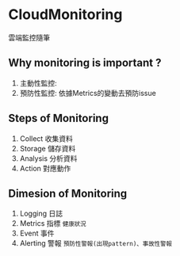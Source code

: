 # CloudMonitoring
雲端監控隨筆
## Why monitoring is important ?
1. 主動性監控: 
2. 預防性監控: 依據Metrics的變動去預防issue
## Steps of Monitoring
1. Collect 收集資料
2. Storage 儲存資料
3. Analysis 分析資料
4. Action 對應動作
## Dimesion of Monitoring
1. Logging 日誌
2. Metrics 指標 `健康狀況`
4. Event 事件 
5. Alerting 警報 `預防性警報(出現pattern)、事故性警報`
